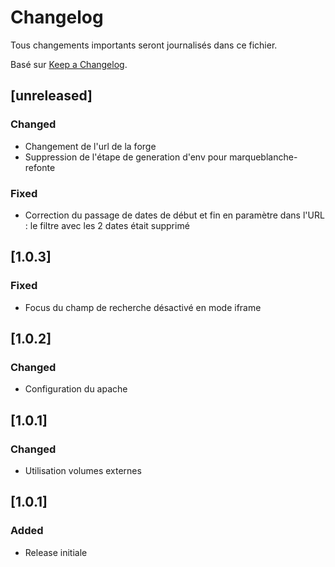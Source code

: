 # Changelog

Tous changements importants seront journalisés dans ce fichier.

Basé sur [Keep a Changelog](https://keepachangelog.com/en/1.0.0/).

## [unreleased]

### Changed

 - Changement de l'url de la forge
 - Suppression de l'étape de generation d'env pour marqueblanche-refonte

### Fixed

 - Correction du passage de dates de début et fin en paramètre dans l'URL : le filtre avec les 2 dates était supprimé

## [1.0.3]

### Fixed

 - Focus du champ de recherche désactivé en mode iframe

## [1.0.2]

### Changed

 - Configuration du apache

## [1.0.1]

### Changed

- Utilisation volumes externes

## [1.0.1]

### Added

- Release initiale

